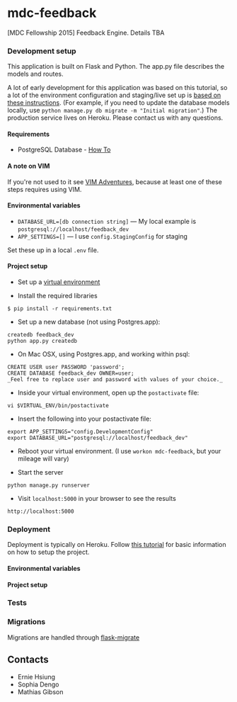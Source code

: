 # mdc-feedback
[MDC Fellowship 2015] Feedback Engine. Details TBA


### Development setup

This application is built on Flask and Python. The app.py file describes the models and routes.

A lot of early development for this application was based on this tutorial, so a lot of the environment configuration and staging/live set up is [based on these instructions](https://realpython.com/blog/python/flask-by-example-part-1-project-setup/). (For example, if you need to update the database models locally, use `python manage.py db migrate -m "Initial migration"`.) The production service lives on Heroku. Please contact us with any questions.

#### Requirements

* PostgreSQL Database - [How To](https://github.com/codeforamerica/howto/blob/master/PostgreSQL.md)

#### A note on VIM

If you're not used to it see [VIM Adventures](http://vim-adventures.com/), because at least one of these steps requires using VIM. 

#### Environmental variables

* `DATABASE_URL=[db connection string]` — My local example is `postgresql://localhost/feedback_dev`
* `APP_SETTINGS=[]` — I use `config.StagingConfig` for staging

Set these up in a local `.env` file.

#### Project setup

* Set up a [virtual environment](https://github.com/codeforamerica/howto/blob/master/Python-Virtualenv.md)

* Install the required libraries

```
$ pip install -r requirements.txt
```

* Set up a new database (not using Postgres.app): 

```
createdb feedback_dev
python app.py createdb
```

* On Mac OSX, using Postgres.app, and working within psql: 

```
CREATE USER user PASSWORD 'password';
CREATE DATABASE feedback_dev OWNER=user;
_Feel free to replace user and password with values of your choice._
```

* Inside your virtual environment, open up the `postactivate` file:

```
vi $VIRTUAL_ENV/bin/postactivate
```

* Insert the following into your postactivate file:

```
export APP_SETTINGS="config.DevelopmentConfig"
export DATABASE_URL="postgresql://localhost/feedback_dev"
```

* Reboot your virtual environment. (I use `workon mdc-feedback`, but your mileage will vary)

* Start the server

```
python manage.py runserver
```

* Visit `localhost:5000` in your browser to see the results
```
http://localhost:5000
```

### Deployment

Deployment is typically on Heroku. Follow [this tutorial](https://devcenter.heroku.com/articles/getting-started-with-python) for basic information on how to setup the project.

#### Environmental variables

#### Project setup

### Tests

### Migrations
Migrations are handled through [flask-migrate](https://github.com/miguelgrinberg/Flask-Migrate#flask-migrate)

Contacts
--------

* Ernie Hsiung
* Sophia Dengo
* Mathias Gibson

